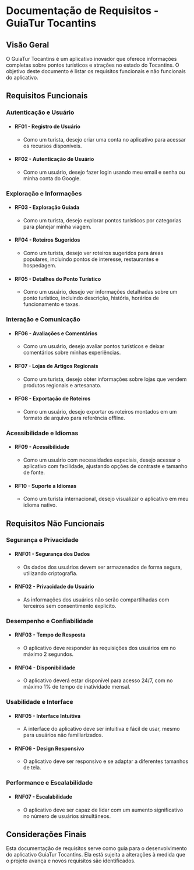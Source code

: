 # Documentação de Requisitos - GuiaTur Tocantins

## Visão Geral

O GuiaTur Tocantins é um aplicativo inovador que oferece informações completas sobre pontos turísticos e atrações no estado do Tocantins. O objetivo deste documento é listar os requisitos funcionais e não funcionais do aplicativo.

## Requisitos Funcionais

### Autenticação e Usuário

- #### RF01 - Registro de Usuário
    - Como um turista, desejo criar uma conta no aplicativo para acessar os recursos disponíveis.

- #### RF02 - Autenticação de Usuário
    - Como um usuário, desejo fazer login usando meu email e senha ou minha conta do Google.

### Exploração e Informações

- #### RF03 - Exploração Guiada
    - Como um turista, desejo explorar pontos turísticos por categorias para planejar minha viagem.

- #### RF04 - Roteiros Sugeridos
    - Como um turista, desejo ver roteiros sugeridos para áreas populares, incluindo pontos de interesse, restaurantes e hospedagem.

- #### RF05 - Detalhes do Ponto Turístico
    - Como um usuário, desejo ver informações detalhadas sobre um ponto turístico, incluindo descrição, história, horários de funcionamento e taxas.

### Interação e Comunicação

- #### RF06 - Avaliações e Comentários
    - Como um usuário, desejo avaliar pontos turísticos e deixar comentários sobre minhas experiências.

- #### RF07 - Lojas de Artigos Regionais
    - Como um turista, desejo obter informações sobre lojas que vendem produtos regionais e artesanato.

- #### RF08 - Exportação de Roteiros
    - Como um usuário, desejo exportar os roteiros montados em um formato de arquivo para referência offline.

### Acessibilidade e Idiomas

- #### RF09 - Acessibilidade
    - Como um usuário com necessidades especiais, desejo acessar o aplicativo com facilidade, ajustando opções de contraste e tamanho de fonte.

- #### RF10 - Suporte a Idiomas
    - Como um turista internacional, desejo visualizar o aplicativo em meu idioma nativo.

## Requisitos Não Funcionais

### Segurança e Privacidade

- #### RNF01 - Segurança dos Dados
    - Os dados dos usuários devem ser armazenados de forma segura, utilizando criptografia.

- #### RNF02 - Privacidade do Usuário
    - As informações dos usuários não serão compartilhadas com terceiros sem consentimento explícito.

### Desempenho e Confiabilidade

- #### RNF03 - Tempo de Resposta
    - O aplicativo deve responder às requisições dos usuários em no máximo 2 segundos.

- #### RNF04 - Disponibilidade
    - O aplicativo deverá estar disponível para acesso 24/7, com no máximo 1% de tempo de inatividade mensal.

### Usabilidade e Interface

- #### RNF05 - Interface Intuitiva
    - A interface do aplicativo deve ser intuitiva e fácil de usar, mesmo para usuários não familiarizados.

- #### RNF06 - Design Responsivo
    - O aplicativo deve ser responsivo e se adaptar a diferentes tamanhos de tela.

### Performance e Escalabilidade

- #### RNF07 - Escalabilidade
    - O aplicativo deve ser capaz de lidar com um aumento significativo no número de usuários simultâneos.


## Considerações Finais

Esta documentação de requisitos serve como guia para o desenvolvimento do aplicativo GuiaTur Tocantins. Ela está sujeita a alterações à medida que o projeto avança e novos requisitos são identificados.
